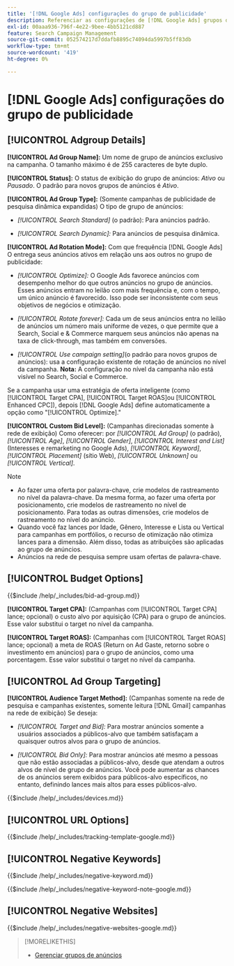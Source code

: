 ```yaml
---
title: '[!DNL Google Ads] configurações do grupo de publicidade'
description: Referenciar as configurações de [!DNL Google Ads] grupos de publicidade.
exl-id: 00aaa936-796f-4e22-9bee-4bb5121cd887
feature: Search Campaign Management
source-git-commit: 052574217d7ddafb8895c74094da5997b5ff83db
workflow-type: tm+mt
source-wordcount: '419'
ht-degree: 0%

---
```


# [!DNL Google Ads] configurações do grupo de publicidade

## [!UICONTROL Adgroup Details]

**[!UICONTROL Ad Group Name]:** Um nome de grupo de anúncios exclusivo na campanha. O tamanho máximo é de 255 caracteres de byte duplo.

**[!UICONTROL Status]:** O status de exibição do grupo de anúncios: *Ativo* ou *Pausado*. O padrão para novos grupos de anúncios é *Ativo*.

**[!UICONTROL Ad Group Type]:** (Somente campanhas de publicidade de pesquisa dinâmica expandidas) O tipo de grupo de anúncios:

* *[!UICONTROL Search Standard]* (o padrão): Para anúncios padrão.

* *[!UICONTROL Search Dynamic]:* Para anúncios de pesquisa dinâmica.

**[!UICONTROL Ad Rotation Mode]:** Com que frequência [!DNL Google Ads] O entrega seus anúncios ativos em relação uns aos outros no grupo de publicidade:

* *[!UICONTROL Optimize]:* O Google Ads favorece anúncios com desempenho melhor do que outros anúncios no grupo de anúncios. Esses anúncios entram no leilão com mais frequência e, com o tempo, um único anúncio é favorecido. Isso pode ser inconsistente com seus objetivos de negócios e otimização.

* *[!UICONTROL Rotate forever]:*   Cada um de seus anúncios entra no leilão de anúncios um número mais uniforme de vezes, o que permite que a Search, Social e &amp; Commerce marquem seus anúncios não apenas na taxa de click-through, mas também em conversões.

* *[!UICONTROL Use campaign setting]*(o padrão para novos grupos de anúncios): usa a configuração existente de rotação de anúncios no nível da campanha. **Nota:** A configuração no nível da campanha não está visível no Search, Social e Commerce.

Se a campanha usar uma estratégia de oferta inteligente (como [!UICONTROL Target CPA], [!UICONTROL Target ROAS]ou [!UICONTROL Enhanced CPC]), depois [!DNL Google Ads] define automaticamente a opção como &quot;[!UICONTROL Optimize].&quot;

**[!UICONTROL Custom Bid Level]:** (Campanhas direcionadas somente à rede de exibição) Como oferecer: por *[!UICONTROL Ad Group]* (o padrão), *[!UICONTROL Age]*, *[!UICONTROL Gender]*, *[!UICONTROL Interest and List]* (Interesses e remarketing no Google Ads), *[!UICONTROL Keyword]*, *[!UICONTROL Placement]* (sítio Web), *[!UICONTROL Unknown]* ou *[!UICONTROL Vertical]*.

>[!NOTE]
>
>* Ao fazer uma oferta por palavra-chave, crie modelos de rastreamento no nível da palavra-chave. Da mesma forma, ao fazer uma oferta por posicionamento, crie modelos de rastreamento no nível de posicionamento. Para todas as outras dimensões, crie modelos de rastreamento no nível do anúncio.
>* Quando você faz lances por Idade, Gênero, Interesse e Lista ou Vertical para campanhas em portfólios, o recurso de otimização não otimiza lances para a dimensão. Além disso, todas as atribuições são aplicadas ao grupo de anúncios.
>* Anúncios na rede de pesquisa sempre usam ofertas de palavra-chave.

## [!UICONTROL Budget Options]

<!-- **[!UICONTROL Bid]:** -->

{{$include /help/_includes/bid-ad-group.md}}

**[!UICONTROL Target CPA]:** (Campanhas com [!UICONTROL Target CPA] lance; opcional) o custo alvo por aquisição (CPA) para o grupo de anúncios. Esse valor substitui o target no nível da campanha.

**[!UICONTROL Target ROAS]:** (Campanhas com [!UICONTROL Target ROAS] lance; opcional) a meta de ROAS (Return on Ad Gaste, retorno sobre o investimento em anúncios) para o grupo de anúncios, como uma porcentagem. Esse valor substitui o target no nível da campanha.

## [!UICONTROL Ad Group Targeting]

**[!UICONTROL Audience Target Method]:** (Campanhas somente na rede de pesquisa e campanhas existentes, somente leitura [!DNL Gmail] campanhas na rede de exibição) Se deseja:

* *[!UICONTROL Target and Bid]:* Para mostrar anúncios somente a usuários associados a públicos-alvo que também satisfaçam a quaisquer outros alvos para o grupo de anúncios.

* *[!UICONTROL Bid Only]:* Para mostrar anúncios até mesmo a pessoas que não estão associadas a públicos-alvo, desde que atendam a outros alvos de nível de grupo de anúncios. Você pode aumentar as chances de os anúncios serem exibidos para públicos-alvo específicos, no entanto, definindo lances mais altos para esses públicos-alvo.

<!-- **[!UICONTROL Devices]:** -->

{{$include /help/_includes/devices.md}}

## [!UICONTROL URL Options]

<!-- **[!UICONTROL Tracking Template]:** -->

{{$include /help/_includes/tracking-template-google.md}}

## [!UICONTROL Negative Keywords]

<!-- **[!UICONTROL Negative Keywords]:** -->

{{$include /help/_includes/negative-keyword.md}}

<!-- Note for **[!UICONTROL Negative Keywords]:** -->

{{$include /help/_includes/negative-keyword-note-google.md}}

## [!UICONTROL Negative Websites]

<!-- **[!UICONTROL Negative Websites]:** -->

{{$include /help/_includes/negative-websites-google.md}}

>[!MORELIKETHIS]
>
>* [Gerenciar grupos de anúncios](/help/search-social-commerce/campaign-management/campaigns/ad-group-manage.md)
